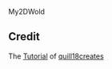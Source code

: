 My2DWold
## Credit
The 
[Tutorial](https://www.youtube.com/watch?v=_lQw3YA7Jok&list=PLbghT7MmckI4_VM5q3va043FgAwRim6yX) of 
[quill18creates](https://www.youtube.com/channel/UCPXOQq7PWh5OdCwEO60Y8jQ)
